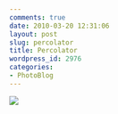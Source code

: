 ```yaml
---
comments: true
date: 2010-03-20 12:31:06
layout: post
slug: percolator
title: Percolator
wordpress_id: 2976
categories:
- PhotoBlog
---
```


![](http://ryanfitzer.com/main/wp-content/uploads/2010/03/2010-03-19-at-17-25-05.jpg)
